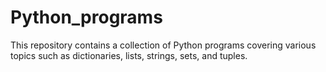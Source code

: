# Python_programs
This repository contains a collection of Python programs covering various topics such as dictionaries, lists, strings, sets, and tuples.
